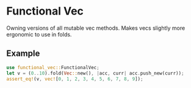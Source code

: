 # Functional Vec

Owning versions of all mutable vec methods. Makes vecs slightly more
ergonomic to use in folds.

## Example

```rust
use functional_vec::FunctionalVec;
let v = (0..10).fold(Vec::new(), |acc, curr| acc.push_new(curr));
assert_eq!(v, vec![0, 1, 2, 3, 4, 5, 6, 7, 8, 9]);
```